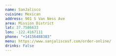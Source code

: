 ```yaml
---
name: SanJalisco
cuisine: Mexican
address: 901 S Van Ness Ave
area: Mission District
lat: 37.7586633
lon: -122.4167111
phone: "+14156488383"
menu: https://www.sanjaliscosf.com/order-online/
drinks: False
---
```

